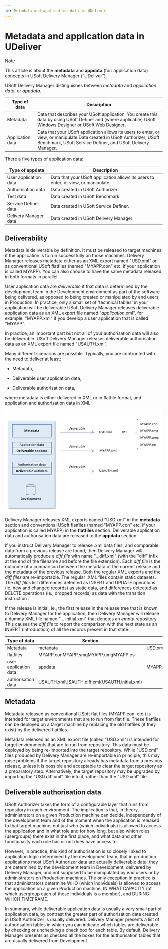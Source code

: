 ```yaml
---
id: Metadata_and_application_data_in_UDeliver
---
```


# Metadata and application data in UDeliver

> [!NOTE]
> This article is about the **metadata** and **appdata** (for: application data) concepts in USoft Delivery Manager ("UDeliver”).

USoft Delivery Manager distinguishes between *metadata* and *application data*, or *appdata.*

|**Type of data**|**Description**|
|--------|--------|
|Metadata|Data that describes your USoft application. You create this data by using USoft Definer and (where applicable) USoft Windows Designer or USoft Web Designer.|
|Application data|Data that your USoft application allows its users to enter, or view, or manipulate.Data created in USoft Authorizer, USoft Benchmark, USoft Service Definer, and USoft Delivery Manager.|



There a five types of application data:

|**Type of appdata**|**Description**|
|--------|--------|
|User application data|Data that your USoft application allows its users to enter, or view, or manipulate.|
|Authorisation data|Data created in USoft Authorizer.|
|Test data|Data created in USoft Benchmark.|
|Service Definer data|Data created in USoft Service Definer.|
|Delivery Manager data|Data created in USoft Delivery Manager.|



## Deliverability

Metadata is deliverable by definition. It must be released to target machines if the application is to run successfully on those machines. Delivery Manager releases metadata either as an XML export named "USD.xml" or as conventional USoft flatfiles (named "MYAPP.con" etc. if your application is called MYAPP). You can also choose to have the same metadata released in both formats in parallel.

User application data are *deliverable* if that data is determined by the development team in the Development environment as part of the software being delivered, as opposed to being created or manipulated by end users in Production. In practice, only a small set of 'technical tables' in your application will be deliverable USoft Delivery Manager releases deliverable application data as an XML export file named "*application*.xml", for example, "MYAPP.xml" if you develop a user application that is called "MYAPP".

In practice, an important part but not all of your authorisation data will also be deliverable. USoft Delivery Manager releases deliverable authorisation data as an XML export file named "USAUTH.xml".

Many different scenarios are possible. Typically, you are confronted with the need to deliver at least:

- Metadata,

- Deliverable user application data,
- Deliverable authorisation data,

where metadata is either delivered in XML or in flatfile format, and application and authorisation data in XML:

![](./assets/66f09250-b7a1-49cb-b149-830ff5379823.png)

Delivery Manager releases XML exports named "USD.xml" in the **metadata** section and conventional USoft flatfiles (named "MYAPP.con" etc. if your application is called MYAPP) in the **flatfiles** section. Deliverable application data and authorisation data are released to the **appdata** section.

If you instruct Delivery Manager to release .xml data files, and comparable data from a previous release are found, then Delivery Manager will automatically produce a *diff file* with name "...diff.xml" (with the "diff" infix at the end of the filename and before the file extension). Each *diff file* is the outcome of a comparison between the metadata of the current release and the metadata of the previous release. Both the regular XML exports and the *diff files* are re-importable. The regular .XML files contain static datasets. The *diff files* list differences detected as INSERT and UPDATE operations (ie, new and changed records) as static data, and differences detected as DELETE operations (ie., dropped records) as data with the transition instruction <Delete/>.

If the release is initial, ie., the first release in the release tree that is known to Delivery Manager for the application, then Delivery Manager will release a dummy XML file named "... initial.xml" that denotes an *empty* repository. This causes the *diff file* to report the comparison with the next state as an INSERT (introduction) of all the records present in that state.

|**Type of data**|**Section**|**Filename**|
|--------|--------|--------|
|Metadata|metadata|USD.xmlUSD.diff.xml(USD.initial.xml)|
|flatfiles|MYAPP.conMYAPP.smgMYAPP.umgMYAPP.esi|
|user application data|appdata |MYAPP.xmlMYAPP.diff.xml(MYAPP.initial.xml)|
|authorisation data|USAUTH.xmlUSAUTH.diff.xml(USAUTH.initial.xml)|



## Metadata

Metadata released as conventional USoft flat files (MYAPP.con, etc.) is intended for target environments that are to run from flat file. These flatfiles can be deployed on a target machine by replacing the old flatfiles (if they exist) by the delivered flatfiles.

Metadata released as an XML export file (called "USD.xml") is intended for target environments that are to run from repository. This data must be deployed by being re-imported into the target repository. While "USD.xml" files produced by Delivery Manager are re-importable in principle, this may raise problems if the target repository already has metadata from a previous release, unless it is possible and acceptable to clear the target repository as a preparatory step. Alternatively, the target repository may be upgraded by importing the "USD.diff.xml" file into it, rather than the "USD.xml" file.

## Deliverable authorisation data

USoft Authorizer takes the form of a configurable layer that runs from repository in each environment. The implication is that, in theory, administrators on a given Production machine can decide, independently of the development team and of the moment when the application is released to that target machine, not just who (which individuals) is allowed to access the application and in what role and for how long, but also which roles (usergroups) there exist in the first place, and what data and other functionality each role has or not does have access to.

However, in practice, this kind of authorisation is so closely linked to application logic determined by the development team, that in production applications most USoft Authorizer data are actually deliverable data: they are determined by the development team in Development, delivered by Delivery Manager, and not supposed to be manipulated by end users or by administrators on Production machines. The only exception in practice is that administrators determine WHO (which individuals) is allowed to access the application on a given Production machine, IN WHAT CAPACITY (of which usergroup each of these individuals is a member), and DURING WHICH TIMEFRAME.

In summary, while deliverable application data is usually a very small part of application data, by contrast the greater part of authorisation data created in USoft Authorizer is usually delivered. Delivery Manager presents a list of authorisation tables in which you can indicate which tables are deliverable by checking or unchecking a check box for each table. By default, Delivery Manager presents as checked all the boxes for the authorisation tables that are usually delivered from Development.